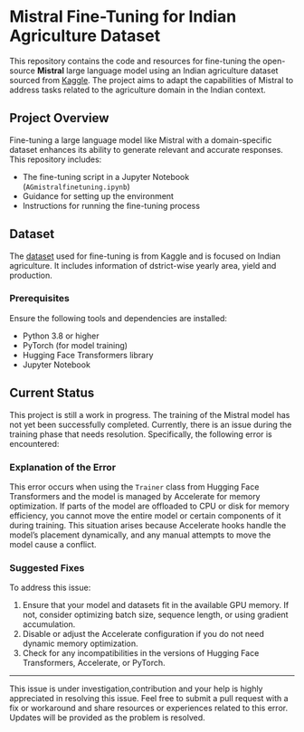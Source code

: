 # Mistral Fine-Tuning for Indian Agriculture Dataset

This repository contains the code and resources for fine-tuning the open-source **Mistral** large language model using an Indian agriculture dataset sourced from [Kaggle](https://www.kaggle.com). The project aims to adapt the capabilities of Mistral to address tasks related to the agriculture domain in the Indian context.

## Project Overview

Fine-tuning a large language model like Mistral with a domain-specific dataset enhances its ability to generate relevant and accurate responses. This repository includes:
- The fine-tuning script in a Jupyter Notebook (`AGmistralfinetuning.ipynb`)
- Guidance for setting up the environment
- Instructions for running the fine-tuning process

## Dataset

The [dataset](https://www.kaggle.com/datasets/vineetkukreti/indian-agriculture-dataset) used for fine-tuning is from Kaggle and is focused on Indian agriculture. It includes information of dstrict-wise yearly area, yield and production.


### Prerequisites

Ensure the following tools and dependencies are installed:

- Python 3.8 or higher
- PyTorch (for model training)
- Hugging Face Transformers library
- Jupyter Notebook

## Current Status

This project is still a work in progress. The training of the Mistral model has not yet been successfully completed. Currently, there is an issue during the training phase that needs resolution. Specifically, the following error is encountered:  


### Explanation of the Error

This error occurs when using the `Trainer` class from Hugging Face Transformers and the model is managed by Accelerate for memory optimization. If parts of the model are offloaded to CPU or disk for memory efficiency, you cannot move the entire model or certain components of it during training. This situation arises because Accelerate hooks handle the model’s placement dynamically, and any manual attempts to move the model cause a conflict.

### Suggested Fixes

To address this issue:
1. Ensure that your model and datasets fit in the available GPU memory. If not, consider optimizing batch size, sequence length, or using gradient accumulation.
2. Disable or adjust the Accelerate configuration if you do not need dynamic memory optimization.
3. Check for any incompatibilities in the versions of Hugging Face Transformers, Accelerate, or PyTorch.

---

This issue is under investigation,contribution and your help is highly appreciated in resolving this issue. Feel free to submit a pull request with a fix or workaround and
share resources or experiences related to this error. Updates will be provided as the problem is resolved.
